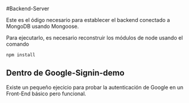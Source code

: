 #Backend-Server

Este es el ódigo necesario para establecer el backend conectado a MongoDB usando Mongoose.

Para ejecutarlo, es necesario reconstruir los módulos de node usando el comando
```
npm install

```
## Dentro de Google-Signin-demo

Existe un pequeño ejecicio para probar la autenticación de Google en un Front-End básico pero funcional.
